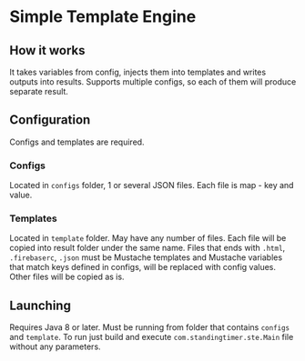 # Simple Template Engine

## How it works
It takes variables from config, injects them into templates and writes outputs into results. 
Supports multiple configs, so each of them will produce separate result.

## Configuration
Configs and templates are required.

### Configs
Located in `configs` folder, 1 or several JSON files. Each file is map - key and value.

### Templates
Located in `template` folder. May have any number of files. Each file will be copied into result folder under the same name. 
Files that ends with `.html`, `.firebaserc`, `.json` must be Mustache templates and Mustache variables that match keys defined in configs, will be replaced with config values.
Other files will be copied as is.

## Launching
Requires Java 8 or later. Must be running from folder that contains `configs` and `template`. To run just build and execute `com.standingtimer.ste.Main` file without any parameters.
